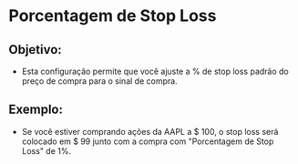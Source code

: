 # **Porcentagem de Stop Loss**

## Objetivo: 

- Esta configuração permite que você ajuste a % de stop loss padrão do preço de compra para o sinal de compra.

## Exemplo:

- Se você estiver comprando ações da AAPL a $ 100, o stop loss será colocado em $ 99 junto com a compra com "Porcentagem de Stop Loss" de 1%.
